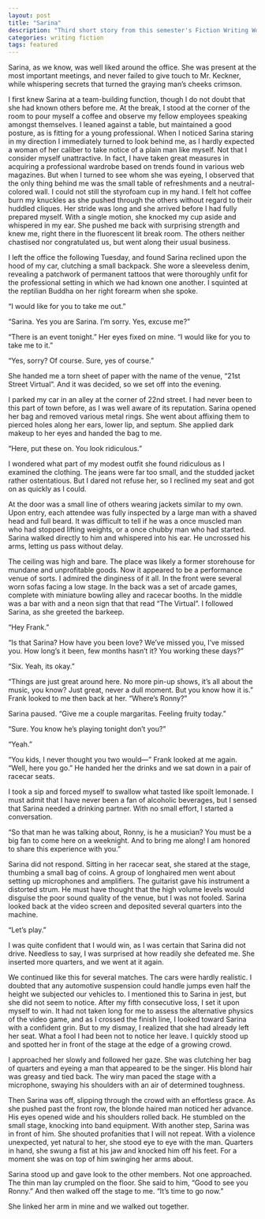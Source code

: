 ```yaml
---
layout: post
title: "Sarina"
description: "Third short story from this semester's Fiction Writing Workshop"
categories: writing fiction
tags: featured
---
```


Sarina, as we know, was well liked around the office. She was present at the most important meetings, and never failed to give touch to Mr. Keckner, while whispering secrets that turned the graying man’s cheeks crimson.

I first knew Sarina at a team-building function, though I do not doubt that she had known others before me. At the break, I stood at the corner of the room to pour myself a coffee and observe my fellow employees speaking amongst themselves. I leaned against a table, but maintained a good posture, as is fitting for a young professional. When I noticed Sarina staring in my direction I immediately turned to look behind me, as I hardly expected a woman of her caliber to take notice of a plain man like myself. Not that I consider myself unattractive. In fact, I have taken great measures in acquiring a professional wardrobe based on trends found in various web magazines. But when I turned to see whom she was eyeing, I observed that the only thing behind me was the small table of refreshments and a neutral-colored wall. I could not still the styrofoam cup in my hand. I felt hot coffee burn my knuckles as she pushed through the others without regard to their huddled cliques. Her stride was long and she arrived before I had fully prepared myself. With a single motion, she knocked my cup aside and whispered in my ear. She pushed me back with surprising strength and knew me, right there in the fluorescent lit break room. The others neither chastised nor congratulated us, but went along their usual business.

I left the office the following Tuesday, and found Sarina reclined upon the hood of my car, clutching a small backpack. She wore a sleeveless denim, revealing a patchwork of permanent tattoos that were thoroughly unfit for the professional setting in which we had known one another. I squinted at the reptilian Buddha on her right forearm when she spoke.

“I would like for you to take me out.”

“Sarina. Yes you are Sarina. I’m sorry. Yes, excuse me?”

“There is an event tonight.” Her eyes fixed on mine. “I would like for you to take me to it.”

“Yes, sorry? Of course. Sure, yes of course.”

She handed me a torn sheet of paper with the name of the venue, “21st Street Virtual”. And it was decided, so we set
off into the evening.

I parked my car in an alley at the corner of 22nd street. I had never been to this part of town before, as I was well aware of its reputation. Sarina opened her bag and removed various metal rings. She went about affixing them to pierced holes along her ears, lower lip, and septum. She applied dark makeup to her eyes and handed the bag to me.

“Here, put these on. You look ridiculous.”

I wondered what part of my modest outfit she found ridiculous as I examined the clothing. The jeans were far too small, and the studded jacket rather ostentatious. But I dared not refuse her, so I reclined my seat and got on as quickly as I could.

At the door was a small line of others wearing jackets similar to my own. Upon entry, each attendee was fully inspected by a large man with a shaved head and full beard. It was difficult to tell if he was a once muscled man who had stopped lifting weights, or a once chubby man who had started. Sarina walked directly to him and whispered into his ear. He uncrossed his arms, letting us pass without delay.

The ceiling was high and bare. The place was likely a former storehouse for mundane and unprofitable goods. Now it appeared to be a performance venue of sorts. I admired the dinginess of it all. In the front were several worn sofas facing a low stage. In the back was a set of arcade games, complete with miniature bowling alley and racecar booths.
In the middle was a bar with and a neon sign that that read “The Virtual”. I followed Sarina, as she greeted the barkeep.

“Hey Frank.”

“Is that Sarina? How have you been love? We’ve missed you, I’ve missed you. How long’s it been, few months hasn’t it?
You working these days?”

“Six. Yeah, its okay.”

“Things are just great around here. No more pin-up shows, it’s all about the music, you know? Just great, never a dull moment. But you know how it is.” Frank looked to me then back at her. “Where’s Ronny?”

Sarina paused. “Give me a couple margaritas. Feeling fruity today.”

“Sure. You know he’s playing tonight don’t you?”

“Yeah.”

“You kids, I never thought you two would—” Frank looked at me again. “Well, here you go.” He handed her the drinks and we sat down in a pair of racecar seats.

I took a sip and forced myself to swallow what tasted like spoilt lemonade. I must admit that I have never been a fan of alcoholic beverages, but I sensed that Sarina needed a drinking partner. With no small effort, I started a conversation.

“So that man he was talking about, Ronny, is he a musician? You must be a big fan to come here on a weeknight. And to bring me along! I am honored to share this experience with you.”

Sarina did not respond. Sitting in her racecar seat, she stared at the stage, thumbing a small bag of coins. A group of longhaired men went about setting up microphones and amplifiers. The guitarist gave his instrument a distorted strum. He must have thought that the high volume levels would disguise the poor sound quality of the venue, but I was not fooled. Sarina looked back at the video screen and deposited several quarters into the machine.

“Let’s play.”

I was quite confident that I would win, as I was certain that Sarina did not drive. Needless to say, I was surprised at how readily she defeated me. She inserted more quarters, and we went at it again.

We continued like this for several matches. The cars were hardly realistic. I doubted that any automotive suspension could handle jumps even half the height we subjected our vehicles to. I mentioned this to Sarina in jest, but she did not seem to notice. After my fifth consecutive loss, I set it upon myself to win. It had not taken long for me to assess the alternative physics of the video game, and as I crossed the finish line, I looked toward Sarina with a confident grin. But to my dismay, I realized that she had already left her seat. What a fool I had been not to notice her leave. I quickly stood up and spotted her in front of the stage at the edge of a growing crowd.

I approached her slowly and followed her gaze. She was clutching her bag of quarters and eyeing a man that appeared to be the singer. His blond hair was greasy and tied back. The wiry man paced the stage with a microphone, swaying his shoulders with an air of determined toughness.

Then Sarina was off, slipping through the crowd with an effortless grace. As she pushed past the front row, the blonde haired man noticed her advance. His eyes opened wide and his shoulders rolled back. He stumbled on the small stage, knocking into band equipment. With another step, Sarina was in front of him. She shouted profanities that I will not repeat. With a violence unexpected, yet natural to her, she stood eye to eye with the man. Quarters in hand, she swung a fist at his jaw and knocked him off his feet. For a moment she was on top of him swinging her arms about.

Sarina stood up and gave look to the other members. Not one approached. The thin man lay crumpled on the floor. She said to him, “Good to see you Ronny.” And then walked off the stage to me. “It’s time to go now.”

She linked her arm in mine and we walked out together.
